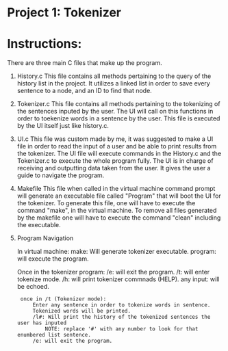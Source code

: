 Project 1: Tokenizer
====================
# Instructions:

There are three main C files that make up the program.

1) History.c
    This file contains all methods pertaining to the query of the history list in the project. 
    It utilizes a linked list in order to save every sentence to a node, and an ID to find that node. 

2) Tokenizer.c
    This file contains all methods pertaining to the tokenizing of the sentences inputed by the user. 
    The UI will call on this functions in order to toekenize words in a sentence by the user. 
    This file is executed by the UI itself just like history.c. 

3) UI.c
    This file was custom made by me, it was suggested to make a UI file in order to read the input of a user and be able to print results from the tokenizer. The UI file will execute commands in the History.c and the Tokenizer.c to execute the whole program fully. The UI is in charge of receiving and outputting data taken from the user. It gives the user a guide to navigate the program.

4) Makefile
    This file when called in the virtual machine command prompt will generate an executable file called "Program" that will boot the UI for the tokenizer. To generate this file, one will have to execute the command "make", in the virtual machine. To remove all files generated by the makefile one will have to execute the command "clean" including the executable. 

4) Program Navigation

    In virtual machine:
        make: Will generate tokenizer executable.
        program: will execute the program.

    Once in the tokenizer program:
        /e: will exit the program.
        /t: will enter tokenize mode.
        /h: will print tokenizer commnads (HELP).
        any input: will be echoed.

        once in /t (Tokenizer mode):
            Enter any sentence in order to tokenize words in sentence.
            Tokenized words will be printed. 
            /l#: Will print the history of the tokenized sentences the user has inputed
                NOTE: replace '#' with any number to look for that enumbered list sentence.
            /e: will exit the program.




